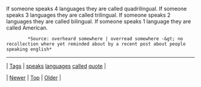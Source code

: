 <!--
title: If someone speaks 4 languages they are called quadrilingual. If someone speaks 3 languages they are called trilingual. If someone speaks 2 languages they are called bilingual. If someone speaks 1 language they are called American.
date: 2020-06-28T15:27:00.340Z
tags: speaks, languages, called, quote
-->




If someone speaks 4 languages they are called quadrilingual. If someone speaks 3 languages they are called trilingual. If someone speaks 2 languages they are called bilingual. If someone speaks 1 language they are called American.

            *Source: overheard somewhere | overread somewhere -&gt; no recollection where yet reminded about by a recent post about people speaking english*

<!--BOTTOM-POST-NAVIGATION-->
---

| [Tags](tags.md) | [speaks](tag-speaks.md) [languages](tag-languages.md) [called](tag-called.md) [quote](tag-quote.md) |

| [Newer](90416724094.md) | [Top](index.md) | [Older](90446481508.md) |